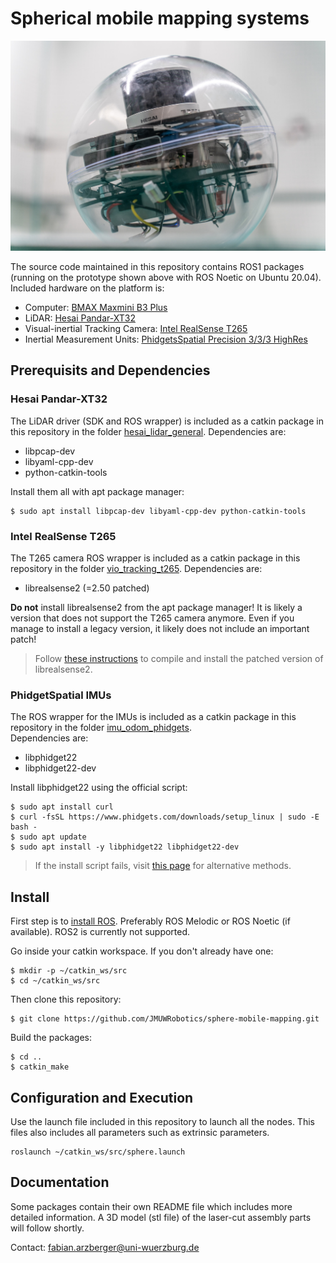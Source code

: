 # Spherical mobile mapping systems

![prototypeImage](https://github.com/JMUWRobotics/sphere-mobile-mapping/blob/main/delta_pose_filter/img/prototype.jpg?raw=true)

The source code maintained in this repository contains ROS1 packages (running on the prototype shown above with ROS Noetic on Ubuntu 20.04). Included hardware on the platform is:

- Computer: [BMAX Maxmini B3 Plus](https://www.bmaxit.com/Maxmini-B3-Plus-pd722218588.html)
- LiDAR: [Hesai Pandar-XT32](https://www.oxts.com/wp-content/uploads/2021/01/Hesai-PandarXT32_Brochure.pdf)
- Visual-inertial Tracking Camera: [Intel RealSense T265](https://www.intelrealsense.com/wp-content/uploads/2019/09/Intel_RealSense_Tracking_Camera_Datasheet_Rev004_release.pdf?_ga=2.85339993.1922532884.1743763554-46394901.1743498260)
- Inertial Measurement Units: [PhidgetsSpatial Precision 3/3/3 HighRes](https://www.phidgets.com/?prodid=1158#Tab_User_Guide) 

## Prerequisits and Dependencies

### Hesai Pandar-XT32

The LiDAR driver (SDK and ROS wrapper) is included as a catkin package in this repository in the folder [hesai\_lidar\_general](https://github.com/JMUWRobotics/sphere-mobile-mapping/tree/main/hesai_lidar_general).
Dependencies are:

- libpcap-dev
- libyaml-cpp-dev
- python-catkin-tools

Install them all with apt package manager:
```
$ sudo apt install libpcap-dev libyaml-cpp-dev python-catkin-tools
```

### Intel RealSense T265 

The T265 camera ROS wrapper is included as a catkin package in this repository in the folder [vio\_tracking\_t265](https://github.com/JMUWRobotics/sphere-mobile-mapping/tree/main/vio_tracking_t265).
Dependencies are:

- librealsense2 (=2.50 patched)

**Do not** install librealsense2 from the apt package manager! It is likely a version that does not support the T265 camera anymore. Even if you manage to install a legacy version, it likely does not include an important patch!

> Follow [these instructions](vio_tracking_t265/README.md) to compile and install the patched version of librealsense2.   

### PhidgetSpatial IMUs 

The ROS wrapper for the IMUs is included as a catkin package in this repository in the folder [imu\_odom\_phidgets](https://github.com/JMUWRobotics/sphere-mobile-mapping/tree/main/imu_odom_phidgets).  
Dependencies are:

- libphidget22
- libphidget22-dev

Install libphidget22 using the official script:
```
$ sudo apt install curl
$ curl -fsSL https://www.phidgets.com/downloads/setup_linux | sudo -E bash -
$ sudo apt update
$ sudo apt install -y libphidget22 libphidget22-dev
```

> If the install script fails, visit [this page](https://www.phidgets.com/docs/OS_-_Linux#Non-Root-2) for alternative methods.

## Install 

First step is to [install ROS](https://wiki.ros.org/Distributions#List_of_Distributions).
Preferably ROS Melodic or ROS Noetic (if available). ROS2 is currently not supported. 

Go inside your catkin workspace. If you don't already have one:
```
$ mkdir -p ~/catkin_ws/src
$ cd ~/catkin_ws/src
```

Then clone this repository:
```
$ git clone https://github.com/JMUWRobotics/sphere-mobile-mapping.git
```

Build the packages:
```
$ cd ..
$ catkin_make
```

## Configuration and Execution 

Use the launch file included in this repository to launch all the nodes.
This files also includes all parameters such as extrinsic parameters. 

``` 
roslaunch ~/catkin_ws/src/sphere.launch
``` 

## Documentation 

Some packages contain their own README file which includes more detailed information. A 3D model (stl file) of the laser-cut assembly parts will follow shortly. 

Contact: fabian.arzberger@uni-wuerzburg.de 

